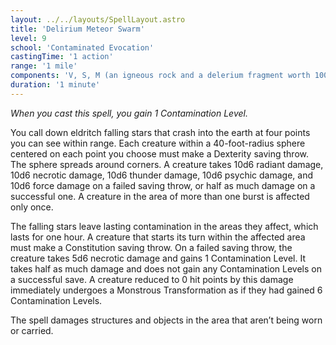 ```yaml
---
layout: ../../layouts/SpellLayout.astro
title: 'Delirium Meteor Swarm'
level: 9
school: 'Contaminated Evocation'
castingTime: '1 action'
range: '1 mile'
components: 'V, S, M (an igneous rock and a delerium fragment worth 100gp, which the spell consumes)'
duration: '1 minute'
---
```


*When you cast this spell, you gain 1 Contamination Level.*

You call down eldritch falling stars that crash into the earth at four points you can see within range. Each creature within a 40-foot-radius sphere centered on each point you choose must make a Dexterity saving throw. The sphere spreads around corners. A creature takes 10d6 radiant damage, 10d6 necrotic damage, 10d6 thunder damage, 10d6 psychic damage, and 10d6 force damage on a failed saving throw, or half as much damage on a successful one. A creature in the area of more than one burst is affected only once.

The falling stars leave lasting contamination in the areas they affect, which lasts for one hour. A creature that starts its turn within the affected area must make a Constitution saving throw. On a failed saving throw, the creature takes 5d6 necrotic damage and gains 1 Contamination Level. It takes half as much damage and does not gain any Contamination Levels on a successful save. A creature reduced to 0 hit points by this damage immediately undergoes a Monstrous Transformation as if they had gained 6 Contamination Levels.

The spell damages structures and objects in the area that aren’t being worn or carried.
